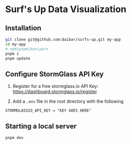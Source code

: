 # Surf's Up Data Visualization


## Installation

```bash
git clone git@github.com:daibar/surfs-up.git my-app
cd my-app
# npm|pnpm|bun|yarn
pnpm i
pnpm update
```

## Configure StormGlass API Key

1. Register for a free stormglass.io API Key:
https://dashboard.stormglass.io/register

2. Add a `.env` file in the root directory with the following

```env
STORMGLASSIO_API_KEY = "KEY GOES HERE"

```
## Starting a local server

```bash
pnpm dev
```
